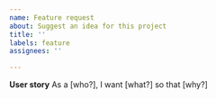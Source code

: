 ```yaml
---
name: Feature request
about: Suggest an idea for this project
title: ''
labels: feature
assignees: ''

---
```


**User story**
As a [who?],
I want [what?]
so that [why?]
